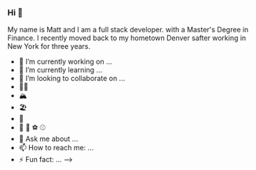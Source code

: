 ### Hi 👋

My name is Matt and I am a full stack developer. with a Master's Degree in Finance. I recently moved back to my hometown Denver safter working in New York for three years.


- 🔭 I’m currently working on ...
- 🌱 I’m currently learning ...
- 👯 I’m looking to collaborate on ...
- 👨‍💻
- 🏔️
- 🏖️
- 👔
- 🏈 🏀 ⚽ ⚾
- 💬 Ask me about ...
- 📫 How to reach me: ...
- ⚡ Fun fact: ...
-->


